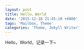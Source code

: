 ```yaml
---
layout: post
title: Hello，World
date: '2015-12-18 21:45:10 +0800'
tags: 'Mailbox, Theme'
categories: 'Theme, Jekyll Writer'
---
```

Hello，World，记录一下~